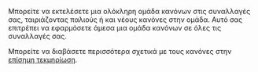 Μπορείτε να εκτελέσετε μια ολόκληρη ομάδα κανόνων στις συναλλαγές σας, ταιριάζοντας παλιούς ή και νέους κανόνες στην ομάδα. Αυτό σας επιτρέπει να εφαρμόσετε άμεσα μια ομάδα κανόνων σε όλες τις συναλλαγές σας.

Μπορείτε να διαβάσετε περισσότερα σχετικά με τους κανόνες στην [επίσημη τεκμηρίωση](https://docs.firefly-iii.org/advanced-concepts/piggies).